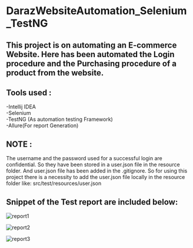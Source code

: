 # DarazWebsiteAutomation_Selenium_TestNG

## This project  is on automating an E-commerce Website. Here has been automated the Login procedure and the Purchasing procedure of a product from the website.

## Tools used :
 -Intellij IDEA <br/>
 -Selenium <br/>
 -TestNG (As automation testing Framework)<br/>
 -Allure(For report Generation)<br/>
 
 
## NOTE : 
The username and the password used for a successful login are confidential. So they have been stored in a user.json file in the resource folder. And user.json file has been added in the .gitignore. So for using this project there is a necessity to add the user.json file locally in the resource folder like: src/test/resources/user.json


 ## Snippet of the Test report are included below:
 
 
 ![report1](https://user-images.githubusercontent.com/47983558/204154472-d516ee3b-f751-4b72-9c7b-5525a189b8b3.PNG)


![report2](https://user-images.githubusercontent.com/47983558/204154500-5e654a65-f67d-4fa7-829d-91dde69883e4.PNG)


![report3](https://user-images.githubusercontent.com/47983558/204154502-14d9c1f5-d0d0-4681-89ad-675e5d85f908.PNG)
